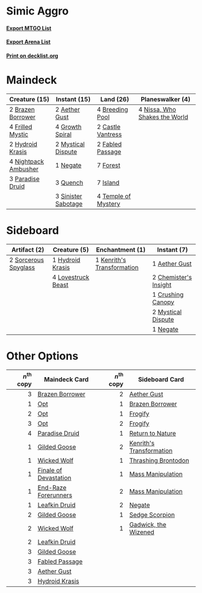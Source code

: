 # Simic Aggro

#### [Export MTGO List](../collection/Simic%20Aggro/Simic%20Aggro.txt)
#### [Export Arena List](../collection/Simic%20Aggro/Simic%20Aggro_arena.txt)
#### [Print on decklist.org](http://decklist.org/?deckmain=2%09Aether%20Gust%0A2%09Brazen%20Borrower%0A4%09Breeding%20Pool%0A2%09Castle%20Vantress%0A2%09Fabled%20Passage%0A7%09Forest%0A4%09Frilled%20Mystic%0A4%09Growth%20Spiral%0A2%09Hydroid%20Krasis%0A7%09Island%0A2%09Mystical%20Dispute%0A1%09Negate%0A4%09Nightpack%20Ambusher%0A4%09Nissa,%20Who%20Shakes%20the%20World%0A3%09Paradise%20Druid%0A3%09Quench%0A3%09Sinister%20Sabotage%0A4%09Temple%20of%20Mystery&deckside=1%09Aether%20Gust%0A2%09Chemister's%20Insight%0A1%09Crushing%20Canopy%0A1%09Hydroid%20Krasis%0A1%09Kenrith's%20Transformation%0A4%09Lovestruck%20Beast%0A2%09Mystical%20Dispute%0A1%09Negate%0A2%09Sorcerous%20Spyglass)
# Maindeck

|                                         Creature (15)                                         |                                         Instant (15)                                         |                                          Land (26)                                           |                                            Planeswalker (4)                                            |
|-----------------------------------------------------------------------------------------------|----------------------------------------------------------------------------------------------|----------------------------------------------------------------------------------------------|--------------------------------------------------------------------------------------------------------|
|2 [Brazen Borrower](http://gatherer.wizards.com/Pages/Card/Details.aspx?multiverseid=473001)   |2 [Aether Gust](http://gatherer.wizards.com/Pages/Card/Details.aspx?multiverseid=466796)      |4 [Breeding Pool](http://gatherer.wizards.com/Pages/Card/Details.aspx?multiverseid=97088)     |4 [Nissa, Who Shakes the World](http://gatherer.wizards.com/Pages/Card/Details.aspx?multiverseid=461096)|
|4 [Frilled Mystic](http://gatherer.wizards.com/Pages/Card/Details.aspx?multiverseid=457318)    |4 [Growth Spiral](http://gatherer.wizards.com/Pages/Card/Details.aspx?multiverseid=457322)    |2 [Castle Vantress](http://gatherer.wizards.com/Pages/Card/Details.aspx?multiverseid=473204)  |                                                                                                        |
|2 [Hydroid Krasis](http://gatherer.wizards.com/Pages/Card/Details.aspx?multiverseid=457327)    |2 [Mystical Dispute](http://gatherer.wizards.com/Pages/Card/Details.aspx?multiverseid=473020) |2 [Fabled Passage](http://gatherer.wizards.com/Pages/Card/Details.aspx?multiverseid=473206)   |                                                                                                        |
|4 [Nightpack Ambusher](http://gatherer.wizards.com/Pages/Card/Details.aspx?multiverseid=466939)|1 [Negate](http://gatherer.wizards.com/Pages/Card/Details.aspx?multiverseid=423707)           |7 [Forest](http://gatherer.wizards.com/Pages/Card/Details.aspx?multiverseid=439860)           |                                                                                                        |
|3 [Paradise Druid](http://gatherer.wizards.com/Pages/Card/Details.aspx?multiverseid=461098)    |3 [Quench](http://gatherer.wizards.com/Pages/Card/Details.aspx?multiverseid=457192)           |7 [Island](http://gatherer.wizards.com/Pages/Card/Details.aspx?multiverseid=439857)           |                                                                                                        |
|                                                                                               |3 [Sinister Sabotage](http://gatherer.wizards.com/Pages/Card/Details.aspx?multiverseid=452804)|4 [Temple of Mystery](http://gatherer.wizards.com/Pages/Card/Details.aspx?multiverseid=373571)|                                                                                                        |


# Sideboard

|                                         Artifact (2)                                          |                                        Creature (5)                                         |                                           Enchantment (1)                                           |                                          Instant (7)                                           |
|-----------------------------------------------------------------------------------------------|---------------------------------------------------------------------------------------------|-----------------------------------------------------------------------------------------------------|------------------------------------------------------------------------------------------------|
|2 [Sorcerous Spyglass](http://gatherer.wizards.com/Pages/Card/Details.aspx?multiverseid=435407)|1 [Hydroid Krasis](http://gatherer.wizards.com/Pages/Card/Details.aspx?multiverseid=457327)  |1 [Kenrith's Transformation](http://gatherer.wizards.com/Pages/Card/Details.aspx?multiverseid=473126)|1 [Aether Gust](http://gatherer.wizards.com/Pages/Card/Details.aspx?multiverseid=466796)        |
|                                                                                               |4 [Lovestruck Beast](http://gatherer.wizards.com/Pages/Card/Details.aspx?multiverseid=473127)|                                                                                                     |2 [Chemister's Insight](http://gatherer.wizards.com/Pages/Card/Details.aspx?multiverseid=452782)|
|                                                                                               |                                                                                             |                                                                                                     |1 [Crushing Canopy](http://gatherer.wizards.com/Pages/Card/Details.aspx?multiverseid=452876)    |
|                                                                                               |                                                                                             |                                                                                                     |2 [Mystical Dispute](http://gatherer.wizards.com/Pages/Card/Details.aspx?multiverseid=473020)   |
|                                                                                               |                                                                                             |                                                                                                     |1 [Negate](http://gatherer.wizards.com/Pages/Card/Details.aspx?multiverseid=423707)             |


# Other Options

|*n*<sup>th</sup> copy|                                         Maindeck Card                                          |*n*<sup>th</sup> copy|                                          Sideboard Card                                           |
|--------------------:|------------------------------------------------------------------------------------------------|--------------------:|---------------------------------------------------------------------------------------------------|
|                    3|[Brazen Borrower](http://gatherer.wizards.com/Pages/Card/Details.aspx?multiverseid=473001)      |                    2|[Aether Gust](http://gatherer.wizards.com/Pages/Card/Details.aspx?multiverseid=466796)             |
|                    1|[Opt](http://gatherer.wizards.com/Pages/Card/Details.aspx?multiverseid=442948)                  |                    1|[Brazen Borrower](http://gatherer.wizards.com/Pages/Card/Details.aspx?multiverseid=473001)         |
|                    2|[Opt](http://gatherer.wizards.com/Pages/Card/Details.aspx?multiverseid=442948)                  |                    1|[Frogify](http://gatherer.wizards.com/Pages/Card/Details.aspx?multiverseid=473009)                 |
|                    3|[Opt](http://gatherer.wizards.com/Pages/Card/Details.aspx?multiverseid=442948)                  |                    2|[Frogify](http://gatherer.wizards.com/Pages/Card/Details.aspx?multiverseid=473009)                 |
|                    4|[Paradise Druid](http://gatherer.wizards.com/Pages/Card/Details.aspx?multiverseid=461098)       |                    1|[Return to Nature](http://gatherer.wizards.com/Pages/Card/Details.aspx?multiverseid=461102)        |
|                    1|[Gilded Goose](http://gatherer.wizards.com/Pages/Card/Details.aspx?multiverseid=473122)         |                    2|[Kenrith's Transformation](http://gatherer.wizards.com/Pages/Card/Details.aspx?multiverseid=473126)|
|                    1|[Wicked Wolf](http://gatherer.wizards.com/Pages/Card/Details.aspx?multiverseid=473143)          |                    1|[Thrashing Brontodon](http://gatherer.wizards.com/Pages/Card/Details.aspx?multiverseid=456570)     |
|                    1|[Finale of Devastation](http://gatherer.wizards.com/Pages/Card/Details.aspx?multiverseid=461087)|                    1|[Mass Manipulation](http://gatherer.wizards.com/Pages/Card/Details.aspx?multiverseid=457186)       |
|                    1|[End-Raze Forerunners](http://gatherer.wizards.com/Pages/Card/Details.aspx?multiverseid=457268) |                    2|[Mass Manipulation](http://gatherer.wizards.com/Pages/Card/Details.aspx?multiverseid=457186)       |
|                    1|[Leafkin Druid](http://gatherer.wizards.com/Pages/Card/Details.aspx?multiverseid=466932)        |                    2|[Negate](http://gatherer.wizards.com/Pages/Card/Details.aspx?multiverseid=423707)                  |
|                    2|[Gilded Goose](http://gatherer.wizards.com/Pages/Card/Details.aspx?multiverseid=473122)         |                    1|[Sedge Scorpion](http://gatherer.wizards.com/Pages/Card/Details.aspx?multiverseid=466946)          |
|                    2|[Wicked Wolf](http://gatherer.wizards.com/Pages/Card/Details.aspx?multiverseid=473143)          |                    1|[Gadwick, the Wizened](http://gatherer.wizards.com/Pages/Card/Details.aspx?multiverseid=473010)    |
|                    2|[Leafkin Druid](http://gatherer.wizards.com/Pages/Card/Details.aspx?multiverseid=466932)        |                     |                                                                                                   |
|                    3|[Gilded Goose](http://gatherer.wizards.com/Pages/Card/Details.aspx?multiverseid=473122)         |                     |                                                                                                   |
|                    3|[Fabled Passage](http://gatherer.wizards.com/Pages/Card/Details.aspx?multiverseid=473206)       |                     |                                                                                                   |
|                    3|[Aether Gust](http://gatherer.wizards.com/Pages/Card/Details.aspx?multiverseid=466796)          |                     |                                                                                                   |
|                    3|[Hydroid Krasis](http://gatherer.wizards.com/Pages/Card/Details.aspx?multiverseid=457327)       |                     |                                                                                                   |

